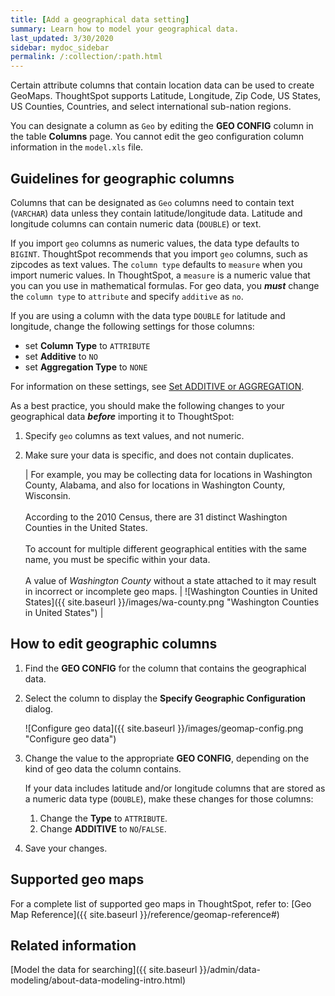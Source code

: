 ```yaml
---
title: [Add a geographical data setting]
summary: Learn how to model your geographical data.
last_updated: 3/30/2020
sidebar: mydoc_sidebar
permalink: /:collection/:path.html
---
```

Certain attribute columns that contain location data can be used to create
GeoMaps. ThoughtSpot supports Latitude, Longitude, Zip Code, US States, US
Counties, Countries, and select international sub-nation regions.

You can designate a column as `Geo` by editing the **GEO CONFIG** column in the
table **Columns** page. You cannot edit the geo configuration column information
in the `model.xls` file.

## Guidelines for geographic columns

Columns that can be designated as `Geo` columns need to contain text (`VARCHAR`)
data unless they contain latitude/longitude data. Latitude and longitude columns
can contain numeric data (`DOUBLE`) or text.

If you import `geo` columns as numeric values, the data type defaults to `BIGINT`. ThoughtSpot recommends that you import `geo` columns, such as zipcodes as text values. The `column type` defaults to  `measure` when you import numeric values. In ThoughtSpot, a `measure` is a numeric value that you can you use in mathematical formulas. For geo data, you ***must*** change the `column type` to `attribute` and specify `additive` as `no`.

If you are using a column with the data type `DOUBLE` for latitude and
longitude, change the following settings for those
columns:

-   set **Column Type** to `ATTRIBUTE`
-   set **Additive** to `NO`
-   set **Aggregation Type** to `NONE`

For information on these settings, see [Set ADDITIVE or AGGREGATION](change-aggreg-additive.html).

As a best practice, you should make the following changes to your geographical data ***before*** importing it to ThoughtSpot:

1. Specify `geo` columns as text values, and not numeric.

2. Make sure your data is specific, and does not contain duplicates.

    | For example, you may be collecting data for locations in Washington County, Alabama, and also for locations in Washington County, Wisconsin.<br/><br/>According to the 2010 Census, there are 31 distinct Washington Counties in the United States.<br/><br/>To account for multiple different geographical entities with the same name, you must be specific within your data.<br/><br/>A value of *Washington County* without a state attached to it may result in incorrect or incomplete geo maps. | ![Washington Counties in United States]({{ site.baseurl }}/images/wa-county.png "Washington Counties in United States") |


## How to edit geographic columns

1. Find the **GEO CONFIG** for the column that contains the geographical data.
2. Select the column to display the **Specify Geographic Configuration** dialog.

    ![Configure geo data]({{ site.baseurl }}/images/geomap-config.png "Configure geo data")

3. Change the value to the appropriate **GEO CONFIG**, depending on the kind of geo data the column contains.

    If your data includes latitude and/or longitude columns that are stored as a
    numeric data type (`DOUBLE`), make these changes for those columns:

    1. Change the **Type** to `ATTRIBUTE`.
    2. Change **ADDITIVE** to `NO`/`FALSE`.

4. Save your changes.

## Supported geo maps

For a complete list of supported geo maps in ThoughtSpot, refer to: [Geo Map Reference]({{ site.baseurl }}/reference/geomap-reference#)

## Related information  

[Model the data for searching]({{ site.baseurl }}/admin/data-modeling/about-data-modeling-intro.html)
